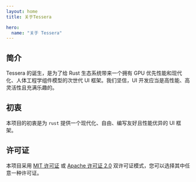 ```yaml
---
layout: home
title: 关于Tessera

hero:
  name: "关于 Tessera"
---
```


## 简介

Tessera 的诞生，是为了给 Rust 生态系统带来一个拥有 GPU 优先性能和现代化、人体工程学组件模型的次世代 UI 框架。我们坚信，UI 开发应当是高性能、高灵活性且充满乐趣的。

## 初衷

本项目的初衷是为 `rust` 提供一个现代化、自由、编写友好且性能优异的 UI 框架。

## 许可证

本项目采用 [MIT 许可证](../LICENSE) 或 [Apache 许可证 2.0](../LICENSE) 双许可证模式，您可以选择其中任意一种许可证。
